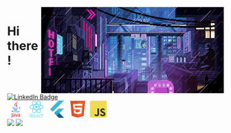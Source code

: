 <img src = "img/profile-banner.gif" width = "425px" height = "200px" align = "right">

# Hi there!
  <div id="badges">
  <a href = "https://www.linkedin.com/in/fernando-laiser-kon-0a8073203/">
    <img src="https://img.shields.io/badge/LinkedIn-blue?style=for-the-badge&logo=linkedin&logoColor=white" alt="LinkedIn Badge"/>
  </a>
</div>

<div>
  <img src="https://github.com/devicons/devicon/blob/master/icons/java/java-original-wordmark.svg" title="Java" alt="Java" width="40" height="40"/>&nbsp;
  <img src="https://github.com/devicons/devicon/blob/master/icons/react/react-original-wordmark.svg" title="React" alt="React" width="40" height="40"/>&nbsp;
  <img src="https://github.com/devicons/devicon/blob/master/icons/flutter/flutter-original.svg" title="Flutter" alt="Flutter" width="40" height="40"/>&nbsp;
  <img src="https://github.com/devicons/devicon/blob/master/icons/html5/html5-original.svg" title="HTML5" alt="HTML" width="40" height="40"/>&nbsp;
  <img src="https://github.com/devicons/devicon/blob/master/icons/javascript/javascript-original.svg" title="JavaScript" alt="JavaScript" width="40" height="40"/>&nbsp;
</div>

<div align = "left">
<img height = "200em" src="https://github-readme-stats.vercel.app/api/top-langs/?username=FernandoKon&show_icons=true&theme=ocean_dark&count_private=true"/>
<img height = "200em" src="https://github-readme-stats.vercel.app/api?username=FernandoKon&show_icons=true&show_icons=true&theme=ocean_dark&count_private=true" />
</div>
